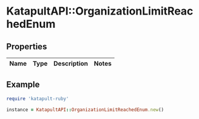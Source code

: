 # KatapultAPI::OrganizationLimitReachedEnum

## Properties

| Name | Type | Description | Notes |
| ---- | ---- | ----------- | ----- |

## Example

```ruby
require 'katapult-ruby'

instance = KatapultAPI::OrganizationLimitReachedEnum.new()
```

